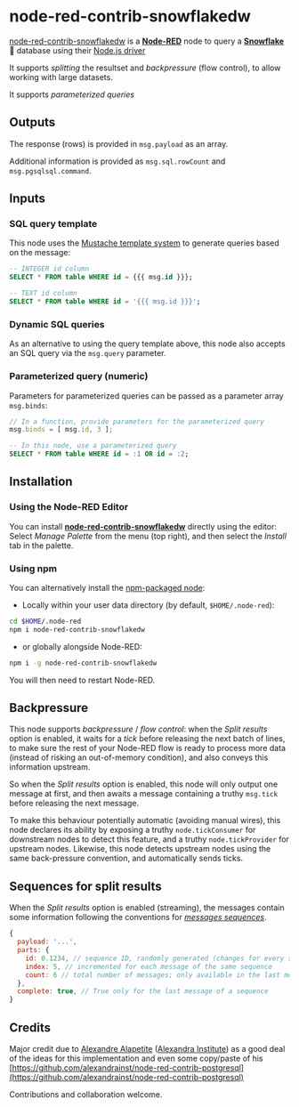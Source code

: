 # node-red-contrib-snowflakedw

[node-red-contrib-snowflakedw](https://github.com/mnestor/node-red-contrib-snowflakedw)
is a [**Node-RED**](https://nodered.org/) node to query a [**Snowflake**](https://www.snowflake.com/) 🐘 database using their [Node.js driver](https://docs.snowflake.com/en/user-guide/nodejs-driver-use.html)

It supports *splitting* the resultset and *backpressure* (flow control), to allow working with large datasets.

It supports *parameterized queries*

## Outputs

The response (rows) is provided in `msg.payload` as an array.

Additional information is provided as `msg.sql.rowCount` and `msg.pgsqlsql.command`.

## Inputs

### SQL query template

This node uses the [Mustache template system](https://github.com/janl/mustache.js) to generate queries based on the message:

```sql
-- INTEGER id column
SELECT * FROM table WHERE id = {{{ msg.id }}};

-- TEXT id column
SELECT * FROM table WHERE id = '{{{ msg.id }}}';
```

### Dynamic SQL queries

As an alternative to using the query template above, this node also accepts an SQL query via the `msg.query` parameter.

### Parameterized query (numeric)

Parameters for parameterized queries can be passed as a parameter array `msg.binds`:

```js
// In a function, provide parameters for the parameterized query
msg.binds = [ msg.id, 3 ];
```

```sql
-- In this node, use a parameterized query
SELECT * FROM table WHERE id = :1 OR id = :2;
```

## Installation

### Using the Node-RED Editor

You can install [**node-red-contrib-snowflakedw**](https://flows.nodered.org/node/node-red-contrib-snowflakedw) directly using the editor:
Select *Manage Palette* from the menu (top right), and then select the *Install* tab in the palette.

### Using npm

You can alternatively install the [npm-packaged node](https://www.npmjs.com/package/node-red-contrib-snowflakedw):

* Locally within your user data directory (by default, `$HOME/.node-red`):

```sh
cd $HOME/.node-red
npm i node-red-contrib-snowflakedw
```

* or globally alongside Node-RED:

```sh
npm i -g node-red-contrib-snowflakedw
```

You will then need to restart Node-RED.

## Backpressure

This node supports *backpressure* / *flow control*:
when the *Split results* option is enabled, it waits for a *tick* before releasing the next batch of lines,
to make sure the rest of your Node-RED flow is ready to process more data
(instead of risking an out-of-memory condition), and also conveys this information upstream.

So when the *Split results* option is enabled, this node will only output one message at first,
and then awaits a message containing a truthy `msg.tick` before releasing the next message.

To make this behaviour potentially automatic (avoiding manual wires), this node declares its ability by exposing a truthy `node.tickConsumer`
for downstream nodes to detect this feature, and a truthy `node.tickProvider` for upstream nodes.
Likewise, this node detects upstream nodes using the same back-pressure convention, and automatically sends ticks.

## Sequences for split results

When the *Split results* option is enabled (streaming), the messages contain some information following the
conventions for [*messages sequences*](https://nodered.org/docs/user-guide/messages#message-sequences).

```js
{
  payload: '...',
  parts: {
    id: 0.1234, // sequence ID, randomly generated (changes for every sequence)
    index: 5, // incremented for each message of the same sequence
    count: 6 // total number of messages; only available in the last message of a sequence
  },
  complete: true, // True only for the last message of a sequence
}
```

## Credits

Major credit due to [Alexandre Alapetite](https://alexandra.dk/alexandre.alapetite) ([Alexandra Institute](https://alexandra.dk)) as a good deal of the ideas for this implementation and even some copy/paste of his [https://github.com/alexandrainst/node-red-contrib-postgresql](https://github.com/alexandrainst/node-red-contrib-postgresql)

Contributions and collaboration welcome.
